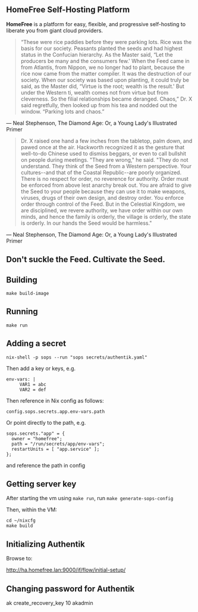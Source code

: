 ## HomeFree Self-Hosting Platform

**HomeFree** is a platform for easy, flexible, and progressive self-hosting to
liberate you from giant cloud providers.

> “These were rice paddies before they were parking lots. Rice was the basis for our society. Peasants planted the seeds and had highest status in the Confucian hierarchy. As the Master said, “Let the producers be many and the consumers few.' When the Feed came in from Atlantis, from Nippon, we no longer had to plant, because the rice now came from the matter compiler. It was the destruction of our society. When our society was based upon planting, it could truly be said, as the Master did, “Virtue is the root; wealth is the result.' But under the Western ti, wealth comes not from virtue but from cleverness. So the filial relationships became deranged. Chaos,” Dr. X said regretfully, then looked up from his tea and nodded out the window. “Parking lots and chaos.”

― Neal Stephenson, The Diamond Age: Or, a Young Lady's Illustrated Primer

> Dr. X raised one hand a few inches from the tabletop, palm down, and pawed once at the air. Hackworth recognized it as the gesture that well-to-do Chinese used to dismiss beggars, or even to call bullshit on people during meetings. "They are wrong," he said. "They do not understand. They think of the Seed from a Western perspective. Your cultures--and that of the Coastal Republic--are poorly organized. There is no respect for order, no reverence for authority. Order must be enforced from above lest anarchy break out. You are afraid to give the Seed to your people because they can use it to make weapons, viruses, drugs of their own design, and destroy order. You enforce order through control of the Feed. But in the Celestial Kingdom, we are disciplined, we revere authority, we have order within our own minds, and hence the family is orderly, the village is orderly, the state is orderly. In our hands the Seed would be harmless."

― Neal Stephenson, The Diamond Age: Or, a Young Lady's Illustrated Primer

## Don't suckle the Feed. Cultivate the Seed.

## Building

```
make build-image
```

## Running

```
make run
```

## Adding a secret

```
nix-shell -p sops --run "sops secrets/authentik.yaml"
```

Then add a key or keys, e.g.

```
env-vars: |
     VAR1 = abc
     VAR2 = def
```

Then reference in Nix config as follows:

```
config.sops.secrets.app.env-vars.path
```

Or point directly to the path, e.g.
```
sops.secrets."app" = {
  owner = "homefree";
  path = "/run/secrets/app/env-vars";
  restartUnits = [ "app.service" ];
};
```
and reference the path in config

## Getting server key

After starting the vm using `make run`, run `make generate-sops-config`

Then, within the VM:

```
cd ~/nixcfg
make build
```

## Initializing Authentik

Browse to:

http://ha.homefree.lan:9000/if/flow/initial-setup/

## Changing password for Authentik

ak create_recovery_key 10 akadmin

